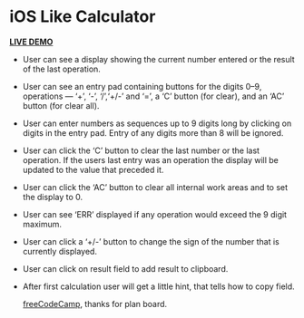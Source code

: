 # iOS Like Calculator 
**[LIVE DEMO](https://tekkenthuuug.github.io/iOS-like-calc/)**
  
* User can see a display showing the current number entered or the result of the last operation.
* User can see an entry pad containing buttons for the digits 0–9, operations — ‘+’, ‘-’, ‘/’,‘+/-’ and ‘=’, a ‘C’ button (for clear), and an ‘AC’ button (for clear all).
* User can enter numbers as sequences up to 9 digits long by clicking on digits in the entry pad. Entry of any digits more than 8 will be ignored.
* User can click the ‘C’ button to clear the last number or the last operation. If the users last entry was an operation the display will be updated to the value that preceded it.
* User can click the ‘AC’ button to clear all internal work areas and to set the display to 0.
* User can see ‘ERR’ displayed if any operation would exceed the 9 digit maximum.
* User can click a ‘+/-’ button to change the sign of the number that is currently displayed.
* User can click on result field to add result to clipboard.
* After first calculation user will get a little hint, that tells how to copy field.

  [freeCodeCamp](https://www.freecodecamp.org/news/more-project-ideas-to-improve-your-coding-skills-99f48d09bb4b/), thanks for plan board.
